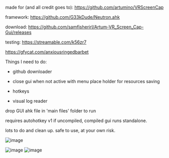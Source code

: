 made for (and all credit goes to): https://github.com/artumino/VRScreenCap

framework: https://github.com/G33kDude/Neutron.ahk

download: https://github.com/samfisherirl/Artum-VR_Screen_Cap-Gui/releases

testing: https://streamable.com/k56zr7

https://gfycat.com/anxiousringedbarbet


Things I need to do:

- github downloader

- close gui when not active with menu place holder for resources saving

- hotkeys

- visual log reader

drop GUI ahk file in  'main files' folder to run

requires autohotkey v1 if uncompiled, compiled gui runs standalone. 

lots to do and clean up. safe to use, at your own risk.

![image](https://user-images.githubusercontent.com/98753696/210917563-2862b750-a5c2-4e7c-abbe-695220ff8edb.png)

 ![image](https://s4.gifyu.com/images/ezgif-5-f72ff8bd13.gif)
 ![image](https://user-images.githubusercontent.com/98753696/185923886-1a3b5b74-f391-4629-83f2-d64aa337b050.png)

